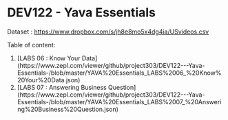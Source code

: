 # DEV122 - Yava Essentials

Dataset :
https://www.dropbox.com/s/jh8e8mo5x4dg4ia/USvideos.csv

Table of content:
<ol>
<li> [LABS 06 : Know Your Data](https://www.zepl.com/viewer/github/project303/DEV122---Yava-Essentials-/blob/master/YAVA%20Essentials_LABS%2006_%20Know%20Your%20Data.json) </li>
<li> [LABS 07 : Answering Business Question](https://www.zepl.com/viewer/github/project303/DEV122---Yava-Essentials-/blob/master/YAVA%20Essentials_LABS%2007_%20Answering%20Business%20Question.json) </li>
</ol>
